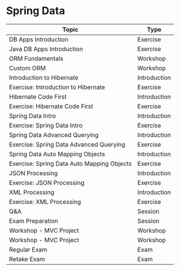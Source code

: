 # Spring Data

| Topic                                   | Type           |
|-----------------------------------------|----------------|
| DB Apps Introduction                    | Exercise       |
| Java DB Apps Introduction               | Exercise       |
| ORM Fundamentals                        | Workshop       |
| Custom ORM                              | Workshop       |
| Introduction to Hibernate               | Introduction   |
| Exercise: Introduction to Hibernate     | Exercise       |
| Hibernate Code First                    | Introduction   |
| Exercise: Hibernate Code First          | Exercise       |
| Spring Data Intro                       | Introduction   |
| Exercise: Spring Data Intro             | Exercise       |
| Spring Data Advanced Querying           | Introduction   |
| Exercise: Spring Data Advanced Querying | Exercise       |
| Spring Data Auto Mapping Objects        | Introduction   |
| Exercise: Spring Data Auto Mapping Objects | Exercise   |
| JSON Processing                         | Introduction   |
| Exercise: JSON Processing               | Exercise       |
| XML Processing                          | Introduction   |
| Exercise: XML Processing                | Exercise       |
| Q&A                                     | Session        |
| Exam Preparation                        | Session        |
| Workshop - MVC Project                  | Workshop       |
| Workshop - MVC Project                  | Workshop       |
| Regular Exam                            | Exam           |
| Retake Exam                             | Exam           |

